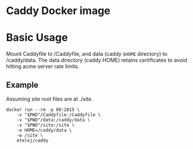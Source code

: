 # Caddy Docker image

# Basic Usage
Mount Caddyfile to /Caddyfile, and data (caddy `$HOME` directory) to /caddy/data. The data directory (caddy HOME) retains certificates to avoid hitting acme server rate limits.


## Example
Assuming site root files are at ./site.
```
docker run --rm -p 80:2015 \
	-v "$PWD"/Caddyfile:/Caddyfile \
	-v "$PWD"/data:/caddy/data \
	-v "$PWD"/site:/site \
	-e HOME=/caddy/data \
	-w /site \
	etelej/caddy
```

